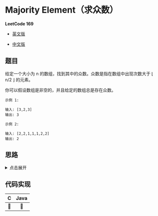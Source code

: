 # Majority Element（求众数）

**LeetCode 169**

- [英文版](https://leetcode.com/problems/majority-element/)

- [中文版](https://leetcode-cn.com/problems/majority-element/)

## 题目

给定一个大小为 n 的数组，找到其中的众数。众数是指在数组中出现次数大于 ⌊ n/2 ⌋ 的元素。

你可以假设数组是非空的，并且给定的数组总是存在众数。

```
示例 1:

输入: [3,2,3]
输出: 3

示例 2:

输入: [2,2,1,1,1,2,2]
输出: 2
```

## 思路

<details>
<summary>点击展开</summary>

思路：假设第一个元素是众数，从第二个元素开始遍历，元素与暂时的众数相等，计数加 1，不等则减 1；
如果这是计数为 0，说明众数应该改变，下一个元素可能是众数，所以将众数改为下一个元素，重复这个过程。


所以时间复杂度为 O(n)

</details>

## 代码实现
| C | Java |
| :--: | :--: |
| 🤔 | 🤔 |
